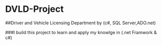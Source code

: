 # DVLD-Project
##Driver and Vehicle Licensing Department by (c#, SQL Server,ADO.net)

###I build this project to learn and apply my knowlge in (.net Framwork & c#)
